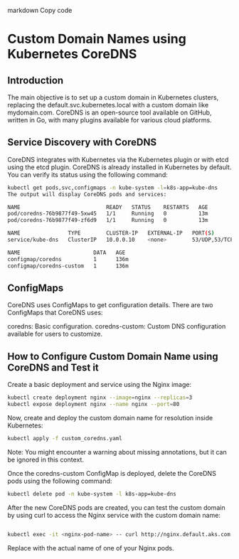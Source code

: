 markdown
Copy code
# Custom Domain Names using Kubernetes CoreDNS

## Introduction

The main objective is to set up a custom domain in Kubernetes clusters, replacing the default.svc.kubernetes.local with a custom domain like mydomain.com. CoreDNS is an open-source tool available on GitHub, written in Go, with many plugins available for various cloud platforms.

## Service Discovery with CoreDNS

CoreDNS integrates with Kubernetes via the Kubernetes plugin or with etcd using the etcd plugin. CoreDNS is already installed in Kubernetes by default. You can verify its status using the following command:
```bash
kubectl get pods,svc,configmaps -n kube-system -l=k8s-app=kube-dns
The output will display CoreDNS pods and services:

NAME                           READY   STATUS    RESTARTS   AGE
pod/coredns-76b9877f49-5xw45   1/1     Running   0          13m
pod/coredns-76b9877f49-zf6d9   1/1     Running   0          13m

NAME               TYPE        CLUSTER-IP   EXTERNAL-IP   PORT(S)         AGE
service/kube-dns   ClusterIP   10.0.0.10    <none>        53/UDP,53/TCP   136m

NAME                       DATA   AGE
configmap/coredns          1      136m
configmap/coredns-custom   1      136m
```
## ConfigMaps
CoreDNS uses ConfigMaps to get configuration details. There are two ConfigMaps that CoreDNS uses:

coredns: Basic configuration.
coredns-custom: Custom DNS configuration available for users to customize.
## How to Configure Custom Domain Name using CoreDNS and Test it

Create a basic deployment and service using the Nginx image:

```bash
kubectl create deployment nginx --image=nginx --replicas=3
kubectl expose deployment nginx --name nginx --port=80
```

Now, create and deploy the custom domain name for resolution inside Kubernetes:

``` bash
kubectl apply -f custom_coredns.yaml
```
Note: You might encounter a warning about missing annotations, but it can be ignored in this context.

Once the coredns-custom ConfigMap is deployed, delete the CoreDNS pods using the following command:

```bash
kubectl delete pod -n kube-system -l k8s-app=kube-dns
```
After the new CoreDNS pods are created, you can test the custom domain by using curl to access the Nginx service with the custom domain name:

``` bash

kubectl exec -it <nginx-pod-name> -- curl http://nginx.default.aks.com
```
Replace <nginx-pod-name> with the actual name of one of your Nginx pods.

